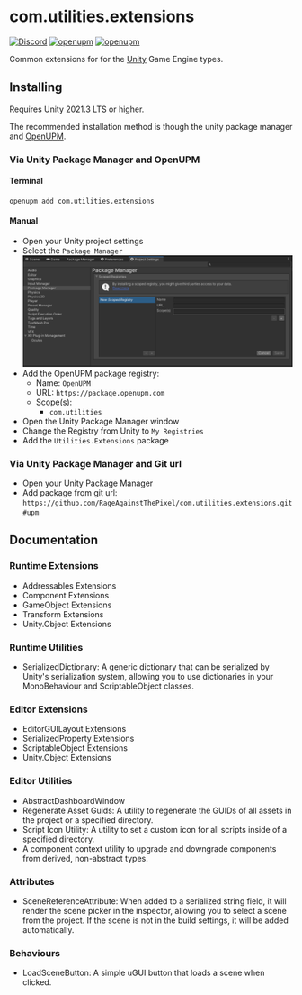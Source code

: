 # com.utilities.extensions

[![Discord](https://img.shields.io/discord/855294214065487932.svg?label=&logo=discord&logoColor=ffffff&color=7389D8&labelColor=6A7EC2)](https://discord.gg/xQgMW9ufN4) [![openupm](https://img.shields.io/npm/v/com.utilities.extensions?label=openupm&registry_uri=https://package.openupm.com)](https://openupm.com/packages/com.utilities.extensions/) [![openupm](https://img.shields.io/badge/dynamic/json?color=brightgreen&label=downloads&query=%24.downloads&suffix=%2Fmonth&url=https%3A%2F%2Fpackage.openupm.com%2Fdownloads%2Fpoint%2Flast-month%2Fcom.utilities.extensions)](https://openupm.com/packages/com.utilities.extensions/)

Common extensions for for the [Unity](https://unity.com/) Game Engine types.

## Installing

Requires Unity 2021.3 LTS or higher.

The recommended installation method is though the unity package manager and [OpenUPM](https://openupm.com/packages/com.utilities.extensions).

### Via Unity Package Manager and OpenUPM

#### Terminal

```terminal
openupm add com.utilities.extensions
```

#### Manual

- Open your Unity project settings
- Select the `Package Manager`
![scoped-registries](images/package-manager-scopes.png)
- Add the OpenUPM package registry:
  - Name: `OpenUPM`
  - URL: `https://package.openupm.com`
  - Scope(s):
    - `com.utilities`
- Open the Unity Package Manager window
- Change the Registry from Unity to `My Registries`
- Add the `Utilities.Extensions` package

### Via Unity Package Manager and Git url

- Open your Unity Package Manager
- Add package from git url: `https://github.com/RageAgainstThePixel/com.utilities.extensions.git#upm`

## Documentation

### Runtime Extensions

- Addressables Extensions
- Component Extensions
- GameObject Extensions
- Transform Extensions
- Unity.Object Extensions

### Runtime Utilities

- SerializedDictionary: A generic dictionary that can be serialized by Unity's serialization system, allowing you to use dictionaries in your MonoBehaviour and ScriptableObject classes.

### Editor Extensions

- EditorGUILayout Extensions
- SerializedProperty Extensions
- ScriptableObject Extensions
- Unity.Object Extensions

### Editor Utilities

- AbstractDashboardWindow
- Regenerate Asset Guids: A utility to regenerate the GUIDs of all assets in the project or a specified directory.
- Script Icon Utility: A utility to set a custom icon for all scripts inside of a specified directory.
- A component context utility to upgrade and downgrade components from derived, non-abstract types.

### Attributes

- SceneReferenceAttribute: When added to a serialized string field, it will render the scene picker in the inspector, allowing you to select a scene from the project. If the scene is not in the build settings, it will be added automatically.

### Behaviours

- LoadSceneButton: A simple uGUI button that loads a scene when clicked.
